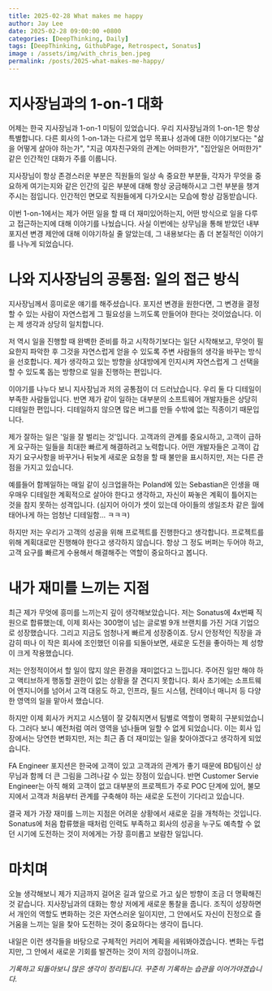 ```yaml
---
title: 2025-02-28 What makes me happy
author: Jay Lee
date: 2025-02-28 09:00:00 +0800
categories: [DeepThinking, Daily]
tags: [DeepThinking, GithubPage, Retrospect, Sonatus]
image : /assets/img/with_chris_ben.jpeg
permalink: /posts/2025-what-makes-me-happy/
---
```


# 지사장님과의 1-on-1 대화

어제는 한국 지사장님과 1-on-1 미팅이 있었습니다. 우리 지사장님과의 1-on-1은 항상 특별합니다. 다른 회사의 1-on-1과는 다르게 업무 목표나 성과에 대한 이야기보다는 "삶을 어떻게 살아야 하는가", "지금 여자친구와의 관계는 어떠한가", "집안일은 어떠한가" 같은 인간적인 대화가 주를 이룹니다.

지사장님이 항상 존경스러운 부분은 직원들의 일상 속 중요한 부분들, 각자가 무엇을 중요하게 여기는지와 같은 인간의 깊은 부분에 대해 항상 궁금해하시고 그런 부분을 챙겨주시는 점입니다. 인간적인 면모로 직원들에게 다가오시는 모습에 항상 감동받습니다.

이번 1-on-1에서는 제가 어떤 일을 할 때 더 재미있어하는지, 어떤 방식으로 일을 다루고 접근하는지에 대해 이야기를 나눴습니다. 사실 이번에는 상무님을 통해 받았던 내부 포지션 변경 제안에 대해 이야기하실 줄 알았는데, 그 내용보다는 좀 더 본질적인 이야기를 나누게 되었습니다.

# 나와 지사장님의 공통점: 일의 접근 방식

지사장님께서 흥미로운 얘기를 해주셨습니다. 포지션 변경을 원한다면, 그 변경을 결정할 수 있는 사람이 자연스럽게 그 필요성을 느끼도록 만들어야 한다는 것이었습니다. 이는 제 생각과 상당히 일치합니다.

저 역시 일을 진행할 때 완벽한 준비를 하고 시작하기보다는 일단 시작해보고, 무엇이 필요한지 파악한 후 그것을 자연스럽게 얻을 수 있도록 주변 사람들의 생각을 바꾸는 방식을 선호합니다. 제가 생각하고 있는 방향을 상대방에게 인지시켜 자연스럽게 그 선택을 할 수 있도록 돕는 방향으로 일을 진행하는 편입니다.

이야기를 나누다 보니 지사장님과 저의 공통점이 더 드러났습니다. 우리 둘 다 디테일이 부족한 사람들입니다. 반면 제가 같이 일하는 대부분의 소프트웨어 개발자들은 상당히 디테일한 편입니다. 디테일하지 않으면 많은 버그를 만들 수밖에 없는 직종이기 때문입니다.

제가 잘하는 일은 '일을 잘 벌리는 것'입니다. 고객과의 관계를 중요시하고, 고객이 급하게 요구하는 일들을 최대한 빠르게 해결하려고 노력합니다. 어떤 개발자들은 고객이 갑자기 요구사항을 바꾸거나 뒤늦게 새로운 요청을 할 때 불만을 표시하지만, 저는 다른 관점을 가지고 있습니다.

예를들어 함께일하는 매일 같이 싱크업을하는 Poland에 있는 Sebastian은 인생을 매우매우 디테일한 계획적으로 살아야 한다고 생각하고, 자신이 짜놓은 계획이 틀어지는 것을 참지 못하는 성격입니다. (심지어 아이가 셋이 있는데 아이들의 생일조차 같은 월에 태어나게 하는 엄청난 디테일함... ㅋㅋㅋ) 

하지만 저는 우리가 고객의 성공을 위해 프로젝트를 진행한다고 생각합니다. 프로젝트를 위해 계획대로만 진행해야 한다고 생각하지 않습니다. 항상 그 정도 버퍼는 두어야 하고, 고객 요구를 빠르게 수용해서 해결해주는 역할이 중요하다고 봅니다.

# 내가 재미를 느끼는 지점

최근 제가 무엇에 흥미를 느끼는지 깊이 생각해보았습니다. 저는 Sonatus에 4x번째 직원으로 합류했는데, 이제 회사는 300명이 넘는 글로벌 9개 브랜치를 가진 거대 기업으로 성장했습니다. 그리고 지금도 엄청나게 빠르게 성장중이죠. 당시 안정적인 직장을 과감히 떠나 이 작은 회사에 조인했던 이유를 되돌아보면, 새로운 도전을 좋아하는 제 성향이 크게 작용했습니다.

저는 안정적이어서 할 일이 많지 않은 환경을 재미없다고 느낍니다. 주어진 일만 해야 하고 액티브하게 행동할 권한이 없는 상황을 잘 견디지 못합니다. 회사 초기에는 소프트웨어 엔지니어를 넘어서 고객 대응도 하고, 인프라, 필드 시스템, 컨테이너 매니저 등 다양한 영역의 일을 맡아서 했습니다.

하지만 이제 회사가 커지고 시스템이 잘 갖춰지면서 팀별로 역할이 명확히 구분되었습니다. 그러다 보니 예전처럼 여러 영역을 넘나들며 일할 수 없게 되었습니다. 이는 회사 입장에서는 당연한 변화지만, 저는 최근 좀 더 재미있는 일을 찾아야겠다고 생각하게 되었습니다.

FA Engineer 포지션은 한국에 고객이 있고 고객과의 관계가 좋기 때문에 BD팀이신 상무님과 함께 더 큰 그림을 그려나갈 수 있는 장점이 있습니다. 반면  Customer Servie Engineer는 아직 해외 고객이 없고 대부분의 프로젝트가 주로 POC 단계에 있어, 불모지에서 고객과 처음부터 관계를 구축해야 하는 새로운 도전이 기다리고 있습니다.

결국 제가 가장 재미를 느끼는 지점은 어려운 상황에서 새로운 길을 개척하는 것입니다. Sonatus에 처음 합류했을 때처럼 인력도 부족하고 회사의 성공을 누구도 예측할 수 없던 시기에 도전하는 것이 저에게는 가장 흥미롭고 보람찬 일입니다.

# 마치며

오늘 생각해보니 제가 지금까지 걸어온 길과 앞으로 가고 싶은 방향이 조금 더 명확해진 것 같습니다. 지사장님과의 대화는 항상 저에게 새로운 통찰을 줍니다. 조직이 성장하면서 개인의 역할도 변화하는 것은 자연스러운 일이지만, 그 안에서도 자신이 진정으로 즐거움을 느끼는 일을 찾아 도전하는 것이 중요하다는 생각이 듭니다.

내일은 이런 생각들을 바탕으로 구체적인 커리어 계획을 세워봐야겠습니다. 변화는 두렵지만, 그 안에서 새로운 기회를 발견하는 것이 저의 강점이니까요.

*기록하고 되돌아보니 많은 생각이 정리됩니다. 꾸준히 기록하는 습관을 이어가야겠습니다.*
